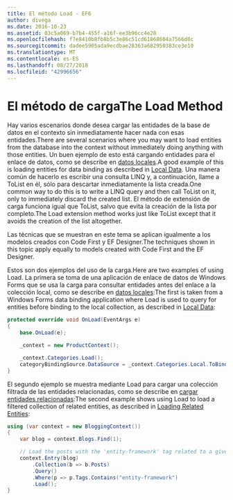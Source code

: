 ```yaml
---
title: El método Load - EF6
author: divega
ms.date: 2016-10-23
ms.assetid: 03c5a069-b7b4-455f-a16f-ee3b96cc4e28
ms.openlocfilehash: f7e8410b8fb8b5c3e86c51cd61868604a7566d0c
ms.sourcegitcommit: dadee5905ada9ecdbae28363a682950383ce3e10
ms.translationtype: MT
ms.contentlocale: es-ES
ms.lasthandoff: 08/27/2018
ms.locfileid: "42996656"
---
```

# <a name="the-load-method"></a><span data-ttu-id="3b4d1-102">El método de carga</span><span class="sxs-lookup"><span data-stu-id="3b4d1-102">The Load Method</span></span>
<span data-ttu-id="3b4d1-103">Hay varios escenarios donde desea cargar las entidades de la base de datos en el contexto sin inmediatamente hacer nada con esas entidades.</span><span class="sxs-lookup"><span data-stu-id="3b4d1-103">There are several scenarios where you may want to load entities from the database into the context without immediately doing anything with those entities.</span></span> <span data-ttu-id="3b4d1-104">Un buen ejemplo de esto está cargando entidades para el enlace de datos, como se describe en [datos locales](~/ef6/querying/local-data.md).</span><span class="sxs-lookup"><span data-stu-id="3b4d1-104">A good example of this is loading entities for data binding as described in [Local Data](~/ef6/querying/local-data.md).</span></span> <span data-ttu-id="3b4d1-105">Una manera común de hacerlo es escribir una consulta LINQ y, a continuación, llame a ToList en él, sólo para descartar inmediatamente la lista creada.</span><span class="sxs-lookup"><span data-stu-id="3b4d1-105">One common way to do this is to write a LINQ query and then call ToList on it, only to immediately discard the created list.</span></span> <span data-ttu-id="3b4d1-106">El método de extensión de carga funciona igual que ToList, salvo que evita la creación de la lista por completo.</span><span class="sxs-lookup"><span data-stu-id="3b4d1-106">The Load extension method works just like ToList except that it avoids the creation of the list altogether.</span></span>  

<span data-ttu-id="3b4d1-107">Las técnicas que se muestran en este tema se aplican igualmente a los modelos creados con Code First y EF Designer.</span><span class="sxs-lookup"><span data-stu-id="3b4d1-107">The techniques shown in this topic apply equally to models created with Code First and the EF Designer.</span></span>  

<span data-ttu-id="3b4d1-108">Estos son dos ejemplos del uso de la carga.</span><span class="sxs-lookup"><span data-stu-id="3b4d1-108">Here are two examples of using Load.</span></span> <span data-ttu-id="3b4d1-109">La primera se toma de una aplicación de enlace de datos de Windows Forms que se usa la carga para consultar entidades antes del enlace a la colección local, como se describe en [datos locales](~/ef6/querying/local-data.md):</span><span class="sxs-lookup"><span data-stu-id="3b4d1-109">The first is taken from a Windows Forms data binding application where Load is used to query for entities before binding to the local collection, as described in [Local Data](~/ef6/querying/local-data.md):</span></span>  

``` csharp
protected override void OnLoad(EventArgs e)
{
    base.OnLoad(e);

    _context = new ProductContext();

    _context.Categories.Load();
    categoryBindingSource.DataSource = _context.Categories.Local.ToBindingList();
}
```  

<span data-ttu-id="3b4d1-110">El segundo ejemplo se muestra mediante Load para cargar una colección filtrada de las entidades relacionadas, como se describe en [cargar entidades relacionadas](~/ef6/querying/related-data.md):</span><span class="sxs-lookup"><span data-stu-id="3b4d1-110">The second example shows using Load to load a filtered collection of related entities, as described in [Loading Related Entities](~/ef6/querying/related-data.md):</span></span>  

``` csharp
using (var context = new BloggingContext())
{
    var blog = context.Blogs.Find(1);

    // Load the posts with the 'entity-framework' tag related to a given blog
    context.Entry(blog)
        .Collection(b => b.Posts)
        .Query()
        .Where(p => p.Tags.Contains("entity-framework")
        .Load();
}
```  

